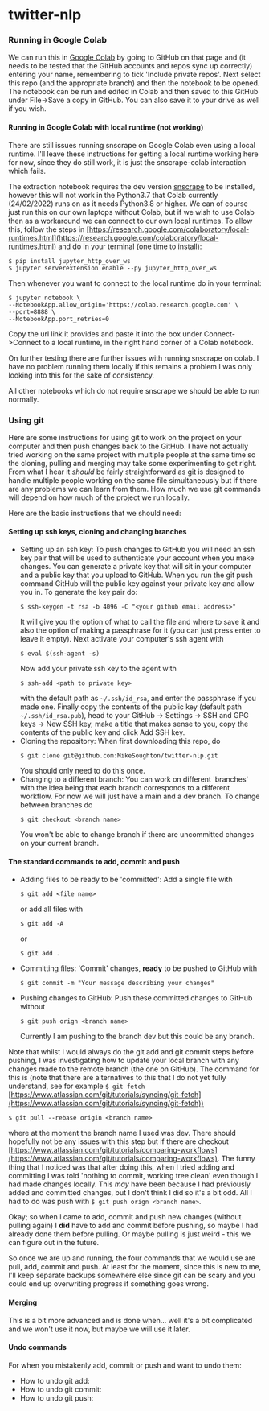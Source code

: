 # twitter-nlp

### Running in Google Colab

We can run this in [Google Colab](https://colab.research.google.com/) by going to GitHub on that page and (it needs to be tested that the GitHub accounts and repos sync up correctly) entering your name, remembering to tick 'Include private repos'. Next select this repo (and the appropriate branch) and then the notebook to be opened. The notebook can be run and edited in Colab and then saved to this GitHub under File->Save a copy in GitHub. You can also save it to your drive as well if you wish.

#### Running in Google Colab with local runtime (not working)

There are still issues running snscrape on Google Colab even using a local runtime. I'll leave these instructions for getting a local runtime working here for now, since they do still work, it is just the snscrape-colab interaction which fails.

The extraction notebook requires the dev version [snscrape](https://github.com/JustAnotherArchivist/snscrape) to be installed, however this will not work in the Python3.7 that Colab currently (24/02/2022) runs on as it needs Python3.8 or higher. We can of course just run this on our own laptops without Colab, but if we wish to use Colab then as a workaround we can connect to our own local runtimes. To allow this, follow the steps in [https://research.google.com/colaboratory/local-runtimes.html](https://research.google.com/colaboratory/local-runtimes.html) and do in your terminal (one time to install):
  ```
  $ pip install jupyter_http_over_ws
  $ jupyter serverextension enable --py jupyter_http_over_ws
  ```
Then whenever you want to connect to the local runtime do in your terminal:
  ```
  $ jupyter notebook \
  --NotebookApp.allow_origin='https://colab.research.google.com' \
  --port=8888 \
  --NotebookApp.port_retries=0
  ```
Copy the url link it provides and paste it into the box under Connect->Connect to a local runtime, in the right hand corner of a Colab notebook.

On further testing there are further issues with running snscrape on colab. I have no problem running them locally if this remains a problem I was only looking into this for the sake of consistency.

All other notebooks which do not require snscrape we should be able to run normally.

### Using git

Here are some instructions for using git to work on the project on your computer and then push changes back to the GitHub. I have not actually tried working on the same project with multiple people at the same time so the cloning, pulling and merging may take some experimenting to get right. From what I hear it *should* be fairly straightforward as git is designed to handle multiple people working on the same file simultaneously but if there are any problems we can learn from them. How much we use git commands will depend on how much of the project we run locally.

Here are the basic instructions that we should need:

#### Setting up ssh keys, cloning and changing branches

- Setting up an ssh key: To push changes to GitHub you will need an ssh key pair that will be used to authenticate your account when you make changes. You can generate a private key that will sit in your computer and a public key that you upload to GitHub. When you run the git push command GitHub will the public key against your private key and allow you in. To generate the key pair do:
  ```
  $ ssh-keygen -t rsa -b 4096 -C "<your github email address>"
  ```
  It will give you the option of what to call the file and where to save it and also the option of making a passphrase for it (you can just press enter to leave it empty). Next activate your computer's ssh agent with
  ```
  $ eval $(ssh-agent -s)
  ```
  Now add your private ssh key to the agent with
  ```
  $ ssh-add <path to private key>
  ```
  with the default path as `~/.ssh/id_rsa`, and enter the passphrase if you made one. Finally copy the contents of the public key (default path `~/.ssh/id_rsa.pub`), head to your GitHub &rarr; Settings &rarr; SSH and GPG keys &rarr; New SSH key, make a title that makes sense to you, copy the contents of the public key and click Add SSH key.
- Cloning the repository: When first downloading this repo, do
  ```
  $ git clone git@github.com:MikeSoughton/twitter-nlp.git
  ```
  You should only need to do this once.
- Changing to a different branch: You can work on different 'branches' with the idea being  that each branch corresponds to a different workflow. For now we will just have a main and a dev branch. To change between branches do
  ```
  $ git checkout <branch name>
  ```
  You won't be able to change branch if there are uncommitted changes on your current branch.

#### The standard commands to add, commit and push

- Adding files to be ready to be 'committed': Add a single file with
  ```
  $ git add <file name>
  ```
  or add all files with
  ```
  $ git add -A
  ```
  or
  ```
  $ git add .
  ```
- Committing files: 'Commit' changes, **ready** to be pushed to GitHub with
  ```
  $ git commit -m "Your message describing your changes"
  ```
- Pushing changes to GitHub: Push these committed changes to GitHub without
  ```
  $ git push orign <branch name>
  ```
  Currently I am pushing to the branch dev but this could be any branch.

Note that whilst I would always do the git add and git commit steps before pushing, I was investigating how to update your local branch with any changes made to the remote branch (the one on GitHub). The command for this is (note that there are alternatives to this that I do not yet fully understand, see for example `$ git fetch` [https://www.atlassian.com/git/tutorials/syncing/git-fetch](https://www.atlassian.com/git/tutorials/syncing/git-fetch))
```
$ git pull --rebase origin <branch name>
```
where at the moment the branch name I used was dev. There should hopefully not be any issues with this step but if there are checkout [https://www.atlassian.com/git/tutorials/comparing-workflows](https://www.atlassian.com/git/tutorials/comparing-workflows). The funny thing that I noticed was that after doing this, when I tried adding and committing I was told 'nothing to commit, working tree clean' even though I had made changes locally. This *may* have been because I had previously added and committed changes, but I don't think I did so it's a bit odd. All I had to do was push with `$ git push orign <branch name>`.

Okay; so when I came to add, commit and push new changes (without pulling again) I **did** have to add and commit before pushing, so maybe I had already done them before pulling. Or maybe pulling is just weird - this we can figure out in the future.

So once we are up and running, the four commands that we would use are pull, add, commit and push. At least for the moment, since this is new to me, I'll keep separate backups somewhere else since git can be scary and you could end up overwriting progress if something goes wrong.

#### Merging
This is a bit more advanced and is done when... well it's a bit complicated and we won't use it now, but maybe we will use it later.

#### Undo commands

For when you mistakenly add, commit or push and want to undo them:
- How to undo git add:
- How to undo git commit:
- How to undo git push:
